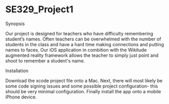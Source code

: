 # SE329_Project1

Synopsis

Our project is designed for teachers who have difficulty remembering student’s names. Often teachers can be overwhelmed with the number of students in the class and have a hard time making connections and putting names to faces. Our iOS application in combition with the Wikitude augmented reality framework allows the teacher to simply just point and shoot to remember a student's name.

Installation

Download the xcode project file onto a Mac. Next, there will most likely be some code signing issues and some possible project configuration- this should be very minimal configuration. Finally install the app onto a mobile iPhone device. 
